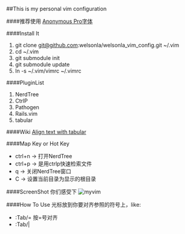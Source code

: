 ##This is my personal vim configuration

####推荐使用
[Anonymous Pro字体](http://www.marksimonson.com/fonts/view/anonymous-pro)




####Install It
1. git clone git@github.com:welsonla/welsonla_vim_config.git ~/.vim
2. cd ~/.vim
3. git submodule init
4. git submodule update
5. ln -s ~/.vim/vimrc ~/.vimrc



####PluginList
1. NerdTree
2. CtrlP
3. Pathogen
4. Rails.vim
5. tabular



####Wiki
[Align text with tabular](http://vimcasts.org/episodes/aligning-text-with-tabular-vim/)



####Map Key or Hot Key

* ctrl+n -> 打开NerdTree
* ctrl+p -> 是用ctrlp快速检索文件
* q      -> 关闭NerdTree窗口
* C      -> 设置当前目录为显示的根目录


####ScreenShot
你们感受下
![myvim](http://ww1.sinaimg.cn/large/6e8de9dbjw1e562z6d1ncj20z90pswly.jpg)



####How To Use 
光标放到你要对齐参照的符号上，like:

* :Tab/=  按=号对齐
* :Tab/|
